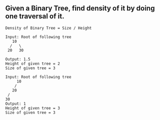 ## Given a Binary Tree, find density of it by doing one traversal of it.
```
Density of Binary Tree = Size / Height 

Input: Root of following tree
   10
  /   \
 20   30

Output: 1.5
Height of given tree = 2
Size of given tree = 3

Input: Root of following tree
     10
    /   
   20   
 /
30
Output: 1
Height of given tree = 3
Size of given tree = 3 
```

